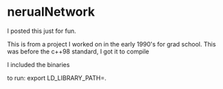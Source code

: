 # nerualNetwork
I posted this just for fun.

This is from a project I worked on in the early 1990's for grad school. This was before the c++98 standard, I got it to compile

I included the binaries

to run: export LD_LIBRARY_PATH=.
